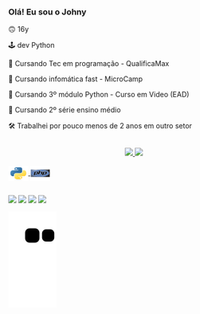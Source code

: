 ### Olá! Eu sou o Johny
🙃 16y

🕹️ dev Python

📗 Cursando Tec em programação - QualificaMax

📘 Cursando infomática fast - MicroCamp

📙 Cursando 3º módulo Python - Curso em Video (EAD)

📒 Cursando 2º série ensino médio

🛠️ Trabalhei por pouco menos de 2 anos em outro setor
##
##

<div align="center">
  <a href="https://github.com/Johny-007">
  <img height="150em" src="https://github-readme-stats.vercel.app/api?username=Johny-007&show_icons=true&theme=dark&include_all_commits=true&count_private=true"/>
  <img height="150em" src="https://github-readme-stats.vercel.app/api/top-langs/?username=Johny-007&layout=compact&langs_count=7&theme=dark"/>
</div>
<div style="display: inline_block"><br>
  <img align="center" alt="Rafa-Python" height="30" width="40" src="https://raw.githubusercontent.com/devicons/devicon/master/icons/python/python-original.svg">
  <img align="center" alt="Rafa-Php" height="30" width="40" src="https://raw.githubusercontent.com/devicons/devicon/master/icons/php/php-original.svg">  
</div>  
 
##
## 
  
<div>
  <a href="https://instagram.com/johny_1667" target="_blank"><img src="https://img.shields.io/badge/-Instagram-%23E4405F?style=for-the-badge&logo=instagram&logoColor=white" target="_blank"></a>
 	<a href = "mailto:johny.b.santos007@gmail.com"><img src="https://img.shields.io/badge/-Gmail-%23333?style=for-the-badge&logo=gmail&logoColor=white" target="_blank"></a>
  <a href="https://www.linkedin.com/in/johny-barbosa-santos-201607240" target="_blank"><img src="https://img.shields.io/badge/-LinkedIn-%230077B5?style=for-the-badge&logo=linkedin&logoColor=white" target="_blank"></a>
  <a href="https://t.me/Johny1667" target="_blank"><img src="https://img.shields.io/badge/Telegram-2CA5E0?style=for-the-badge&logo=telegram&logoColor=white" target="_blank"></a>  
  
  ![Snake animation](https://github.com/Johny-007/Johny-007/blob/output/github-contribution-grid-snake.svg)
  
</div>  
